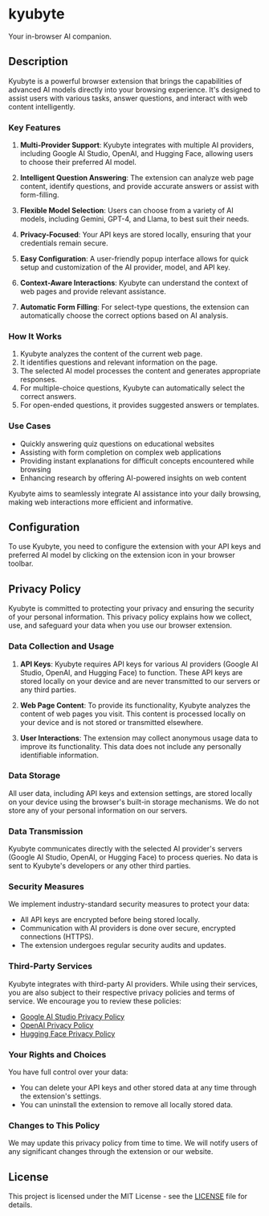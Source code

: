 # kyubyte

Your in-browser AI companion.

## Description

Kyubyte is a powerful browser extension that brings the capabilities of advanced AI models directly into your browsing experience. It's designed to assist users with various tasks, answer questions, and interact with web content intelligently.

### Key Features

1. **Multi-Provider Support**: Kyubyte integrates with multiple AI providers, including Google AI Studio, OpenAI, and Hugging Face, allowing users to choose their preferred AI model.

2. **Intelligent Question Answering**: The extension can analyze web page content, identify questions, and provide accurate answers or assist with form-filling.

3. **Flexible Model Selection**: Users can choose from a variety of AI models, including Gemini, GPT-4, and Llama, to best suit their needs.

4. **Privacy-Focused**: Your API keys are stored locally, ensuring that your credentials remain secure.

5. **Easy Configuration**: A user-friendly popup interface allows for quick setup and customization of the AI provider, model, and API key.

6. **Context-Aware Interactions**: Kyubyte can understand the context of web pages and provide relevant assistance.

7. **Automatic Form Filling**: For select-type questions, the extension can automatically choose the correct options based on AI analysis.

### How It Works

1. Kyubyte analyzes the content of the current web page.
2. It identifies questions and relevant information on the page.
3. The selected AI model processes the content and generates appropriate responses.
4. For multiple-choice questions, Kyubyte can automatically select the correct answers.
5. For open-ended questions, it provides suggested answers or templates.

### Use Cases

- Quickly answering quiz questions on educational websites
- Assisting with form completion on complex web applications
- Providing instant explanations for difficult concepts encountered while browsing
- Enhancing research by offering AI-powered insights on web content

Kyubyte aims to seamlessly integrate AI assistance into your daily browsing, making web interactions more efficient and informative.

## Configuration

To use Kyubyte, you need to configure the extension with your API keys and preferred AI model by clicking on the extension icon in your browser toolbar.

## Privacy Policy

Kyubyte is committed to protecting your privacy and ensuring the security of your personal information. This privacy policy explains how we collect, use, and safeguard your data when you use our browser extension.

### Data Collection and Usage

1. **API Keys**: Kyubyte requires API keys for various AI providers (Google AI Studio, OpenAI, and Hugging Face) to function. These API keys are stored locally on your device and are never transmitted to our servers or any third parties.

2. **Web Page Content**: To provide its functionality, Kyubyte analyzes the content of web pages you visit. This content is processed locally on your device and is not stored or transmitted elsewhere.

3. **User Interactions**: The extension may collect anonymous usage data to improve its functionality. This data does not include any personally identifiable information.

### Data Storage

All user data, including API keys and extension settings, are stored locally on your device using the browser's built-in storage mechanisms. We do not store any of your personal information on our servers.

### Data Transmission

Kyubyte communicates directly with the selected AI provider's servers (Google AI Studio, OpenAI, or Hugging Face) to process queries. No data is sent to Kyubyte's developers or any other third parties.

### Security Measures

We implement industry-standard security measures to protect your data:

- All API keys are encrypted before being stored locally.
- Communication with AI providers is done over secure, encrypted connections (HTTPS).
- The extension undergoes regular security audits and updates.

### Third-Party Services

Kyubyte integrates with third-party AI providers. While using their services, you are also subject to their respective privacy policies and terms of service. We encourage you to review these policies:

- [Google AI Studio Privacy Policy](https://policies.google.com/privacy)
- [OpenAI Privacy Policy](https://openai.com/policies/privacy-policy)
- [Hugging Face Privacy Policy](https://huggingface.co/privacy)

### Your Rights and Choices

You have full control over your data:

- You can delete your API keys and other stored data at any time through the extension's settings.
- You can uninstall the extension to remove all locally stored data.

### Changes to This Policy

We may update this privacy policy from time to time. We will notify users of any significant changes through the extension or our website.

## License

This project is licensed under the MIT License - see the [LICENSE](LICENSE) file for details.
